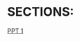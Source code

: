 # SECTIONS:

[PPT 1](https://github.com/jlursenbach/CSUF-CPSC-223P-PYTHON-BASICS--NOTES/blob/main/data/CPSC%20223P%20PT1-3.pdf)

